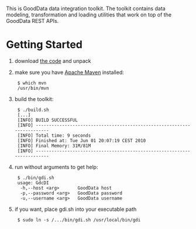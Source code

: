 This is GoodData data integration toolkit. The toolkit contains data modeling, transformation and loading utilities that work on top of the GoodData REST APIs.

# Getting Started

1. download [the code](http://github.com/gooddata/Java-DI-Tool/archives/master) and unpack
2. make sure you have [Apache Maven](http://maven.apache.org/) installed:

        $ which mvn
        /usr/bin/mvn

3. build the toolkit:

        $ ./build.sh
        [...]
        [INFO] BUILD SUCCESSFUL
        [INFO] ------------------------------------------------------------------------
        [INFO] Total time: 9 seconds
        [INFO] Finished at: Tue Jun 01 20:07:19 CEST 2010
        [INFO] Final Memory: 31M/81M
        [INFO] ------------------------------------------------------------------------

4. run without arguments to get help:

        $ ./bin/gdi.sh
        usage: GdcDI
         -h,--host <arg>       GoodData host
         -p,--password <arg>   GoodData password
         -u,--username <arg>   GoodData username

5. if you want, place gdi.sh into your executable path

        $ sudo ln -s /.../bin/gdi.sh /usr/local/bin/gdi
